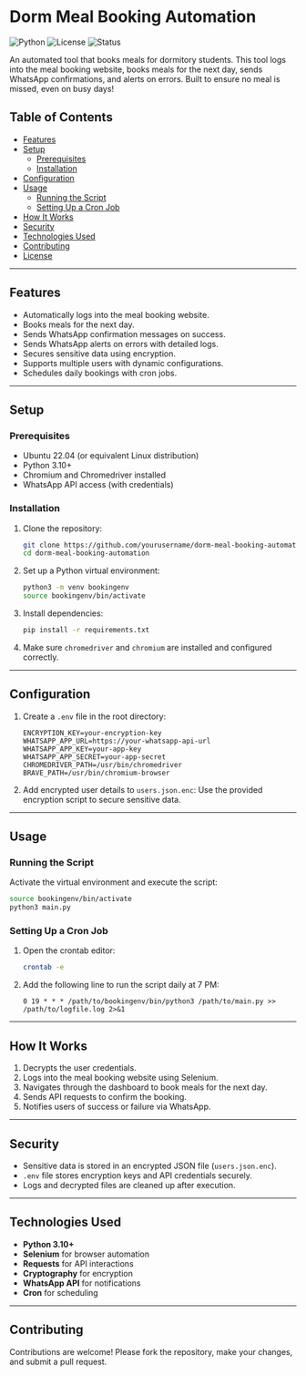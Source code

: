 # Dorm Meal Booking Automation

![Python](https://img.shields.io/badge/Python-3.10+-blue)
![License](https://img.shields.io/badge/license-MIT-green)
![Status](https://img.shields.io/badge/status-Active-success)

An automated tool that books meals for dormitory students. This tool logs into the meal booking website, books meals for the next day, sends WhatsApp confirmations, and alerts on errors. Built to ensure no meal is missed, even on busy days!

## Table of Contents
- [Features](#features)
- [Setup](#setup)
  - [Prerequisites](#prerequisites)
  - [Installation](#installation)
- [Configuration](#configuration)
- [Usage](#usage)
  - [Running the Script](#running-the-script)
  - [Setting Up a Cron Job](#setting-up-a-cron-job)
- [How It Works](#how-it-works)
- [Security](#security)
- [Technologies Used](#technologies-used)
- [Contributing](#contributing)
- [License](#license)

---

## Features
- Automatically logs into the meal booking website.
- Books meals for the next day.
- Sends WhatsApp confirmation messages on success.
- Sends WhatsApp alerts on errors with detailed logs.
- Secures sensitive data using encryption.
- Supports multiple users with dynamic configurations.
- Schedules daily bookings with cron jobs.

---

## Setup

### Prerequisites
- Ubuntu 22.04 (or equivalent Linux distribution)
- Python 3.10+
- Chromium and Chromedriver installed
- WhatsApp API access (with credentials)

### Installation
1. Clone the repository:
   ```bash
   git clone https://github.com/yourusername/dorm-meal-booking-automation.git
   cd dorm-meal-booking-automation
   ```

2. Set up a Python virtual environment:
   ```bash
   python3 -m venv bookingenv
   source bookingenv/bin/activate
   ```

3. Install dependencies:
   ```bash
   pip install -r requirements.txt
   ```

4. Make sure `chromedriver` and `chromium` are installed and configured correctly.

---

## Configuration
1. Create a `.env` file in the root directory:
   ```plaintext
   ENCRYPTION_KEY=your-encryption-key
   WHATSAPP_APP_URL=https://your-whatsapp-api-url
   WHATSAPP_APP_KEY=your-app-key
   WHATSAPP_APP_SECRET=your-app-secret
   CHROMEDRIVER_PATH=/usr/bin/chromedriver
   BRAVE_PATH=/usr/bin/chromium-browser
   ```

2. Add encrypted user details to `users.json.enc`:
   Use the provided encryption script to secure sensitive data.

---

## Usage

### Running the Script
Activate the virtual environment and execute the script:
```bash
source bookingenv/bin/activate
python3 main.py
```

### Setting Up a Cron Job
1. Open the crontab editor:
   ```bash
   crontab -e
   ```

2. Add the following line to run the script daily at 7 PM:
   ```plaintext
   0 19 * * * /path/to/bookingenv/bin/python3 /path/to/main.py >> /path/to/logfile.log 2>&1
   ```

---

## How It Works
1. Decrypts the user credentials.
2. Logs into the meal booking website using Selenium.
3. Navigates through the dashboard to book meals for the next day.
4. Sends API requests to confirm the booking.
5. Notifies users of success or failure via WhatsApp.

---

## Security
- Sensitive data is stored in an encrypted JSON file (`users.json.enc`).
- `.env` file stores encryption keys and API credentials securely.
- Logs and decrypted files are cleaned up after execution.

---

## Technologies Used
- **Python 3.10+**
- **Selenium** for browser automation
- **Requests** for API interactions
- **Cryptography** for encryption
- **WhatsApp API** for notifications
- **Cron** for scheduling

---

## Contributing
Contributions are welcome! Please fork the repository, make your changes, and submit a pull request.